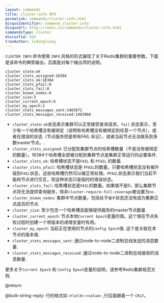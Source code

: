 ```yaml
---
layout: commands
title: cluster-info 命令
permalink: commands/cluster-info.html
disqusIdentifier: command_cluster-info
disqusUrl: http://redis.cn/commands/cluster-info.html
commandsType: cluster
discuzTid: 924
tranAuthor: lidongliang
---
```


`CLUSTER INFO` 命令使用 `INFO` 风格的形式展现了关于Redis集群的重要参数。下面是该命令的典型输出，后面是对每个输出项的说明。

```
cluster_state:ok
cluster_slots_assigned:16384
cluster_slots_ok:16384
cluster_slots_pfail:0
cluster_slots_fail:0
cluster_known_nodes:6
cluster_size:3
cluster_current_epoch:6
cluster_my_epoch:2
cluster_stats_messages_sent:1483972
cluster_stats_messages_received:1483968
```

* `cluster_state`:  `ok`状态表示集群可以正常接受查询请求。`fail` 状态表示，至少有一个哈希槽没有被绑定（说明有哈希槽没有被绑定到任意一个节点），或者在错误的状态（节点服务但是带有FAIL 标记），或者当前节点无法联系到多数master节点。.
* `cluster_slots_assigned`: 已分配到集群节点的哈希槽数量（不是没有被绑定的数量）。16384个哈希槽全部被分配到集群节点是集群正常运行的必要条件.
* `cluster_slots_ok`: 哈希槽状态不是`FAIL` 和 `PFAIL` 的数量.
* `cluster_slots_pfail`: 哈希槽状态是 `PFAIL`的数量。只要哈希槽状态没有被升级到`FAIL`状态，这些哈希槽仍然可以被正常处理。`PFAIL`状态表示我们当前不能和节点进行交互，但这种状态只是临时的错误状态。
* `cluster_slots_fail`: 哈希槽状态是`FAIL`的数量。如果值不是0，那么集群节点将无法提供查询服务，除非`cluster-require-full-coverage`被设置为`no` .
* `cluster_known_nodes`: 集群中节点数量，包括处于`握手`状态还没有成为集群正式成员的节点.
* `cluster_size`: 至少包含一个哈希槽且能够提供服务的master节点数量.
* `cluster_current_epoch`: 节点本地`Current Epoch`变量的值。这个值在节点失败过程时创建一个带版本的递增变量时有用。
* `cluster_my_epoch`: 当前正在使用的节点的`Config Epoch`值. 这个是关联在本节点的版本值.
* `cluster_stats_messages_sent`: 通过node-to-node二进制总线发送的消息数量.
* `cluster_stats_messages_received`: 通过node-to-node二进制总线接收的消息数量.

更多关于`Current Epoch` 和 `Config Epoch`变量的说明，请参考Redis集群规范文档.

@return

@bulk-string-reply: 行的格式如 `<field>:<value>` ,行后面跟着一个 `CRLF`。